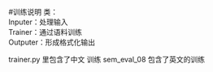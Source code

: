 #训练说明
类：  
Inputer：处理输入  
Trainer：通过语料训练  
Outputer：形成格式化输出  

trainer.py 里包含了中文 训练
sem_eval_08 包含了英文的训练